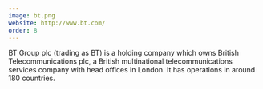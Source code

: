```yaml
---
image: bt.png
website: http://www.bt.com/
order: 8
---
```

BT Group plc (trading as BT) is a holding company which owns British Telecommunications plc, a British multinational telecommunications services company with head offices in London. It has operations in around 180 countries.